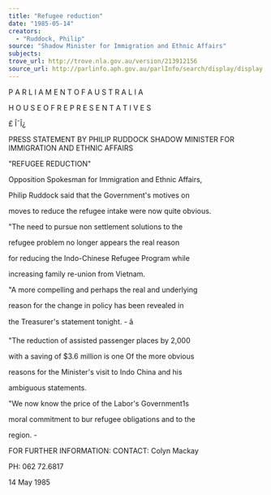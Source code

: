 ```yaml
---
title: "Refugee reduction"
date: "1985-05-14"
creators:
  - "Ruddock, Philip"
source: "Shadow Minister for Immigration and Ethnic Affairs"
subjects:
trove_url: http://trove.nla.gov.au/version/213912156
source_url: http://parlinfo.aph.gov.au/parlInfo/search/display/display.w3p;query=Id%3A%22media/pressrel/HPR03004406%22
---
```


 P A R L I A M E N T  O F  A U S T R A L I A  

 H O U S E  O F  R E P R E S E N T A T I V E S

 £ Î¯Î¿

 PRESS STATEMENT BY PHILIP RUDDOCK SHADOW MINISTER FOR IMMIGRATION AND ETHNIC AFFAIRS

 "REFUGEE REDUCTION"

 Opposition Spokesman for Immigration and Ethnic Affairs, 

 Philip Ruddock said that the Government's motives on 

 moves to reduce the refugee intake were now quite obvious.

 "The need to pursue non settlement solutions to the 

 refugee problem no longer appears the real reason 

 for reducing the Indo-Chinese Refugee Program while 

 increasing family re-union from Vietnam.

 "A more compelling and perhaps the real and underlying 

 reason for the change in policy has been revealed in 

 the Treasurer's statement tonight. -  â

 "The reduction of assisted passenger places by 2,000 

 with a saving of $3.6 million is one Of the more obvious 

 reasons for the Minister's visit to Indo China and his 

 ambiguous statements.

 "We now know the price of the Labor's Government1s 

 moral commitment to bur refugee obligations and to the 

 region. -

 FOR FURTHER INFORMATION: CONTACT: Colyn Mackay

 PH: 062 72.6817

 14 May 1985

